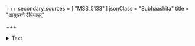 +++
secondary_sources = [ "MSS_5133",]
jsonClass = "Subhaashita"
title = "आयुःप्रश्ने दीर्घमायुर्"

+++

<details><summary>Text</summary>

आयुःप्रश्ने दीर्घमायुर् वाच्यं मौहूर्तिकैर्जनैः।  
जीवन्तो बहु मन्यन्ते मृताः प्रक्ष्यन्ति कं पुनः॥
</details>

